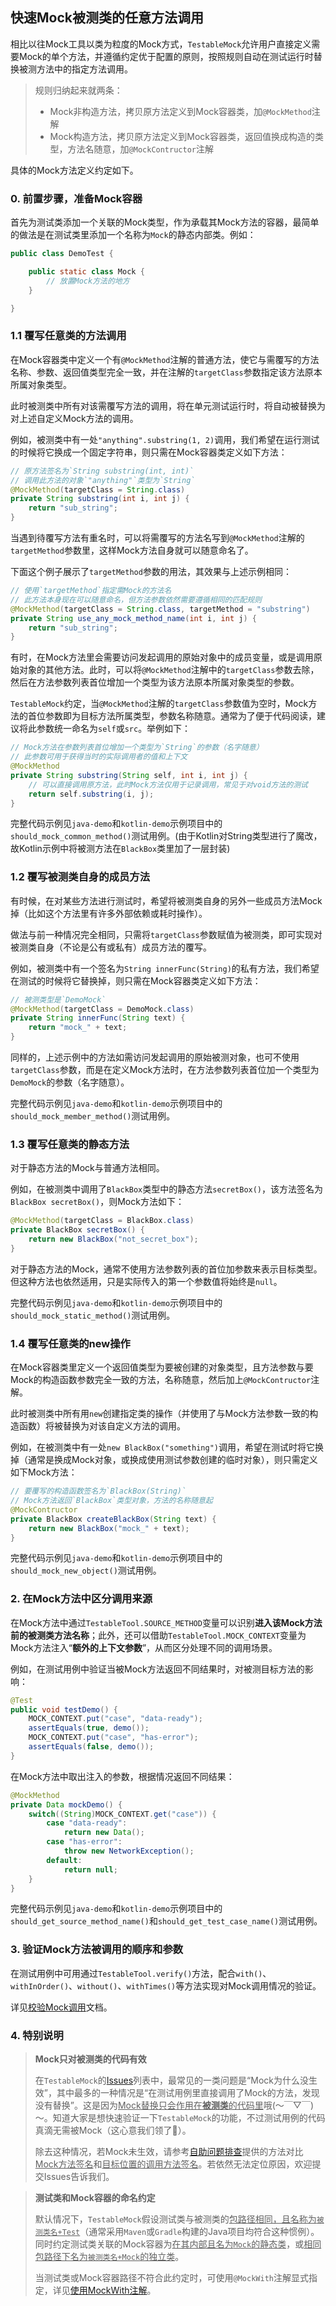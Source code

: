 快速Mock被测类的任意方法调用
---

相比以往Mock工具以类为粒度的Mock方式，`TestableMock`允许用户直接定义需要Mock的单个方法，并遵循约定优于配置的原则，按照规则自动在测试运行时替换被测方法中的指定方法调用。

> 规则归纳起来就两条：
> - Mock非构造方法，拷贝原方法定义到Mock容器类，加`@MockMethod`注解
> - Mock构造方法，拷贝原方法定义到Mock容器类，返回值换成构造的类型，方法名随意，加`@MockContructor`注解

具体的Mock方法定义约定如下。

### 0. 前置步骤，准备Mock容器

首先为测试类添加一个关联的Mock类型，作为承载其Mock方法的容器，最简单的做法是在测试类里添加一个名称为`Mock`的静态内部类。例如：

```java
public class DemoTest {

    public static class Mock {
        // 放置Mock方法的地方
    }

}
```

### 1.1 覆写任意类的方法调用

在Mock容器类中定义一个有`@MockMethod`注解的普通方法，使它与需覆写的方法名称、参数、返回值类型完全一致，并在注解的`targetClass`参数指定该方法原本所属对象类型。

此时被测类中所有对该需覆写方法的调用，将在单元测试运行时，将自动被替换为对上述自定义Mock方法的调用。

例如，被测类中有一处`"anything".substring(1, 2)`调用，我们希望在运行测试的时候将它换成一个固定字符串，则只需在Mock容器类定义如下方法：

```java
// 原方法签名为`String substring(int, int)`
// 调用此方法的对象`"anything"`类型为`String`
@MockMethod(targetClass = String.class)
private String substring(int i, int j) {
    return "sub_string";
}
```

当遇到待覆写方法有重名时，可以将需覆写的方法名写到`@MockMethod`注解的`targetMethod`参数里，这样Mock方法自身就可以随意命名了。

下面这个例子展示了`targetMethod`参数的用法，其效果与上述示例相同：

```java
// 使用`targetMethod`指定需Mock的方法名
// 此方法本身现在可以随意命名，但方法参数依然需要遵循相同的匹配规则
@MockMethod(targetClass = String.class, targetMethod = "substring")
private String use_any_mock_method_name(int i, int j) {
    return "sub_string";
}
```

有时，在Mock方法里会需要访问发起调用的原始对象中的成员变量，或是调用原始对象的其他方法。此时，可以将`@MockMethod`注解中的`targetClass`参数去除，然后在方法参数列表首位增加一个类型为该方法原本所属对象类型的参数。

`TestableMock`约定，当`@MockMethod`注解的`targetClass`参数值为空时，Mock方法的首位参数即为目标方法所属类型，参数名称随意。通常为了便于代码阅读，建议将此参数统一命名为`self`或`src`。举例如下：

```java
// Mock方法在参数列表首位增加一个类型为`String`的参数（名字随意）
// 此参数可用于获得当时的实际调用者的值和上下文
@MockMethod
private String substring(String self, int i, int j) {
    // 可以直接调用原方法，此时Mock方法仅用于记录调用，常见于对void方法的测试
    return self.substring(i, j);
}
```

完整代码示例见`java-demo`和`kotlin-demo`示例项目中的`should_mock_common_method()`测试用例。(由于Kotlin对String类型进行了魔改，故Kotlin示例中将被测方法在`BlackBox`类里加了一层封装)

### 1.2 覆写被测类自身的成员方法

有时候，在对某些方法进行测试时，希望将被测类自身的另外一些成员方法Mock掉（比如这个方法里有许多外部依赖或耗时操作）。

做法与前一种情况完全相同，只需将`targetClass`参数赋值为被测类，即可实现对被测类自身（不论是公有或私有）成员方法的覆写。

例如，被测类中有一个签名为`String innerFunc(String)`的私有方法，我们希望在测试的时候将它替换掉，则只需在Mock容器类定义如下方法：

```java
// 被测类型是`DemoMock`
@MockMethod(targetClass = DemoMock.class)
private String innerFunc(String text) {
    return "mock_" + text;
}
```

同样的，上述示例中的方法如需访问发起调用的原始被测对象，也可不使用`targetClass`参数，而是在定义Mock方法时，在方法参数列表首位加一个类型为`DemoMock`的参数（名字随意）。

完整代码示例见`java-demo`和`kotlin-demo`示例项目中的`should_mock_member_method()`测试用例。

### 1.3 覆写任意类的静态方法

对于静态方法的Mock与普通方法相同。

例如，在被测类中调用了`BlackBox`类型中的静态方法`secretBox()`，该方法签名为`BlackBox secretBox()`，则Mock方法如下：

```java
@MockMethod(targetClass = BlackBox.class)
private BlackBox secretBox() {
    return new BlackBox("not_secret_box");
}
```

对于静态方法的Mock，通常不使用方法参数列表的首位加参数来表示目标类型。但这种方法也依然适用，只是实际传入的第一个参数值将始终是`null`。

完整代码示例见`java-demo`和`kotlin-demo`示例项目中的`should_mock_static_method()`测试用例。

### 1.4 覆写任意类的new操作

在Mock容器类里定义一个返回值类型为要被创建的对象类型，且方法参数与要Mock的构造函数参数完全一致的方法，名称随意，然后加上`@MockContructor`注解。

此时被测类中所有用`new`创建指定类的操作（并使用了与Mock方法参数一致的构造函数）将被替换为对该自定义方法的调用。

例如，在被测类中有一处`new BlackBox("something")`调用，希望在测试时将它换掉（通常是换成Mock对象，或换成使用测试参数创建的临时对象），则只需定义如下Mock方法：

```java
// 要覆写的构造函数签名为`BlackBox(String)`
// Mock方法返回`BlackBox`类型对象，方法的名称随意起
@MockContructor
private BlackBox createBlackBox(String text) {
    return new BlackBox("mock_" + text);
}
```

完整代码示例见`java-demo`和`kotlin-demo`示例项目中的`should_mock_new_object()`测试用例。

### 2. 在Mock方法中区分调用来源

在Mock方法中通过`TestableTool.SOURCE_METHOD`变量可以识别**进入该Mock方法前的被测类方法名称**；此外，还可以借助`TestableTool.MOCK_CONTEXT`变量为Mock方法注入“**额外的上下文参数**”，从而区分处理不同的调用场景。

例如，在测试用例中验证当被Mock方法返回不同结果时，对被测目标方法的影响：

```java
@Test
public void testDemo() {
    MOCK_CONTEXT.put("case", "data-ready");
    assertEquals(true, demo());
    MOCK_CONTEXT.put("case", "has-error");
    assertEquals(false, demo());
}
```

在Mock方法中取出注入的参数，根据情况返回不同结果：

```java
@MockMethod
private Data mockDemo() {
    switch((String)MOCK_CONTEXT.get("case")) {
        case "data-ready":
            return new Data();
        case "has-error":
            throw new NetworkException();
        default:
            return null;
    }
}
```

完整代码示例见`java-demo`和`kotlin-demo`示例项目中的`should_get_source_method_name()`和`should_get_test_case_name()`测试用例。

### 3. 验证Mock方法被调用的顺序和参数

在测试用例中可用通过`TestableTool.verify()`方法，配合`with()`、`withInOrder()`、`without()`、`withTimes()`等方法实现对Mock调用情况的验证。

详见[校验Mock调用](zh-cn/doc/matcher.md)文档。


### 4. 特别说明

> **Mock只对被测类的代码有效**
>
> 在`TestableMock`的[Issues](https://github.com/alibaba/testable-mock/issues)列表中，最常见的一类问题是“Mock为什么没生效”，其中最多的一种情况是“在测试用例里直接调用了Mock的方法，发现没有替换”。这是因为<u>Mock替换只会作用在**被测类**的代码里</u>哦(～￣▽￣)～。知道大家是想快速验证一下`TestableMock`的功能，不过测试用例的代码真滴无需被Mock（这心意我们领了👻）。
>
> 除去这种情况，若Mock未生效，请参考[自助问题排查](zh-cn/doc/troubleshooting.md)提供的方法对比<u>Mock方法签名</u>和<u>目标位置的调用方法签名</u>。若依然无法定位原因，欢迎提交Issues告诉我们。

> **测试类和Mock容器的命名约定**
>
> 默认情况下，`TestableMock`假设测试类与被测类的<u>包路径相同，且名称为`被测类名+Test`</u>（通常采用`Maven`或`Gradle`构建的Java项目均符合这种惯例）。
> 同时约定测试类关联的Mock容器为<u>在其内部且名为`Mock`的静态类</u>，或<u>相同包路径下名为`被测类名+Mock`的独立类</u>。
> 
> 当测试类或Mock容器路径不符合此约定时，可使用`@MockWith`注解显式指定，详见[使用MockWith注解](zh-cn/doc/use-mock-with.md)。
